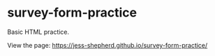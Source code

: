 # survey-form-practice
Basic HTML practice.

View the page: https://jess-shepherd.github.io/survey-form-practice/
